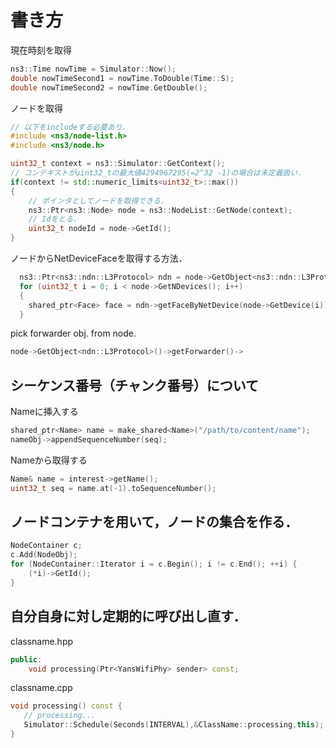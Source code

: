 # 書き方

現在時刻を取得

```cxx
ns3::Time nowTime = Simulator::Now();
double nowTimeSecond1 = nowTime.ToDouble(Time::S);
double nowTimeSecond2 = nowTime.GetDouble();
```

ノードを取得

```cxx
// 以下をincludeする必要あり．
#include <ns3/node-list.h>
#include <ns3/node.h>

uint32_t context = ns3::Simulator::GetContext();
// コンテキストがuint32_tの最大値4294967295(=2^32 -1)の場合は未定義扱い．
if(context != std::numeric_limits<uint32_t>::max())
{
    // ポインタとしてノードを取得できる．
    ns3::Ptr<ns3::Node> node = ns3::NodeList::GetNode(context);
    // Idをとる．
    uint32_t nodeId = node->GetId();
}
```

ノードからNetDeviceFaceを取得する方法．

```cxx
  ns3::Ptr<ns3::ndn::L3Protocol> ndn = node->GetObject<ns3::ndn::L3Protocol>();
  for (uint32_t i = 0; i < node->GetNDevices(); i++)
  {
    shared_ptr<Face> face = ndn->getFaceByNetDevice(node->GetDevice(i));
  }
```

pick forwarder obj. from node.

```cxx
node->GetObject<ndn::L3Protocol>()->getForwarder()->
```

##  シーケンス番号（チャンク番号）について

Nameに挿入する

```cxx
shared_ptr<Name> name = make_shared<Name>("/path/to/content/name");
nameObj->appendSequenceNumber(seq);
```

Nameから取得する

```cxx
Name& name = interest->getName();
uint32_t seq = name.at(-1).toSequenceNumber();
```

## ノードコンテナを用いて，ノードの集合を作る．


```cxx
NodeContainer c;
c.Add(NodeObj);
for (NodeContainer::Iterator i = c.Begin(); i != c.End(); ++i) {
    (*i)->GetId();
}
```

## 自分自身に対し定期的に呼び出し直す．

classname.hpp

```cxx
public:
    void processing(Ptr<YansWifiPhy> sender> const;
```

classname.cpp

```cxx
void processing() const {
   // processing...
   Simulator::Schedule(Seconds(INTERVAL),&ClassName::processing,this); 
}
```

